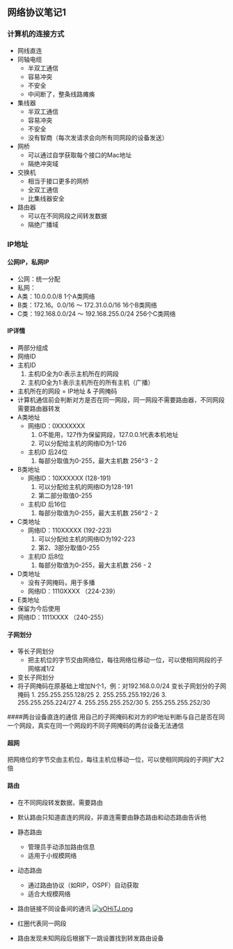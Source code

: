 ## 网络协议笔记1
### 计算机的连接方式
 - 网线直连
 - 同轴电缆
 	- 半双工通信
 	- 容易冲突
 	- 不安全
 	- 中间断了，整条线路瘫痪
 - 集线器
	- 半双工通信
	- 容易冲突
	- 不安全
	- 没有智商（每次发请求会向所有同网段的设备发送）
- 网桥
	- 可以通过自学获取每个接口的Mac地址
	- 隔绝冲突域
- 交换机
   - 相当于接口更多的网桥
   - 全双工通信
   - 比集线器安全
- 路由器
	- 可以在不同网段之间转发数据
	- 隔绝广播域

### IP地址
#### 公网IP，私网IP
- 公网：统一分配
- 私网：
 - A类：10.0.0.0/8 1个A类网络
 - B类：172.16。0.0/16 ～ 172.31.0.0/16 16个B类网络
 - C类：192.168.0.0/24 ～ 192.168.255.0/24 256个C类网络

#### IP详情
- 两部分组成
 - 网络ID
 - 主机ID
 	 1. 主机ID全为0:表示主机所在的网段
 	 2. 主机ID全为1:表示主机所在的所有主机（广播）
- 主机所在的网段 = IP地址 & 子网掩码
- 计算机通信前会判断对方是否在同一网段，同一网段不需要路由器，不同网段需要路由器转发
- A类地址
	- 网络ID：0XXXXXXX
		1. 0不能用，127作为保留网段，127.0.0.1代表本机地址
		2. 可以分配给主机的网络ID为1-126
	-  主机ID 后24位
		1. 每部分取值为0-255，最大主机数 256^3 - 2
- B类地址
	- 网络ID：10XXXXXX (128-191)
		1. 可以分配给主机的网络ID为128-191
		2. 第二部分取值0-255
	-  主机ID 后16位
		1. 每部分取值为0-255，最大主机数 256^2 - 2
- C类地址
	- 网络ID：110XXXXX (192-223)
		1. 可以分配给主机的网络ID为192-223
		2. 第2、3部分取值0-255
	-  主机ID 后8位
		1. 每部分取值为0-255，最大主机数 256 - 2
- D类地址
	- 没有子网掩码，用于多播
	- 网络ID：1110XXXX （224-239）
- E类地址
 - 保留为今后使用
 - 网络ID：1111XXXX （240-255）

#### 子网划分
- 等长子网划分
	- 把主机位的字节交由网络位，每往网络位移动一位，可以使相同网段的子网缩减1/2
- 变长子网划分
 - 将子网掩码在原基础上增加N个1，例：对192.168.0.0/24 变长子网划分的子网掩码
	 	1. 255.255.255.128/25
 		2. 255.255.255.192/26
	 	3. 255.255.255.224/27
 		4. 255.255.255.252/30
 		5. 255.255.255.252/30

####两台设备直连的通信
用自己的子网掩码和对方的IP地址判断与自己是否在同一个网段，真实在同一个网段的不同子网掩码的两台设备无法通信
#### 超网
把网络位的字节交由主机位，每往主机位移动一位，可以使相同网段的子网扩大2倍

#### 路由
- 在不同网段转发数据，需要路由
- 默认路由只知道直连的网段，非直连需要由静态路由和动态路由告诉他
- 静态路由
	- 管理员手动添加路由信息
	- 适用于小规模网络
- 动态路由
	 - 通过路由协议（如RIP，OSPF）自动获取
	 - 适合大规模网络
- 路由链接不同设备间的通讯
[![yOHiTJ.png](https://s3.ax1x.com/2021/02/24/yOHiTJ.png)](https://imgtu.com/i/yOHiTJ)

- 红圈代表同一网段
- 路由发现未知网段后根据下一跳设置找到转发路由设备